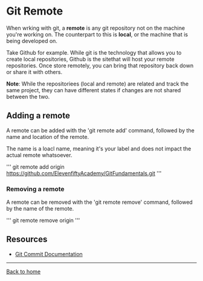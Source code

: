 # Git Remote

When wrking with git, a **remote** is any git repository not on the machine you're working on. The counterpart to this is **local**, or the machine that is being developed on. 

Take Github for example. While git is the technology that allows you to create local repositories, Github is the sitethat will host your remote repositories. Once store remotely, you can bring that repository back down or share it with others. 

**Note**: While the repositoriees (local and remote) are related and track the same project, they can have different states if changes are not shared between the two. 

## Adding a remote 

A remote can be added with the 'git remote add' command, followed by the name and location of the remote. 

The name is a loacl name, meaning it's your label and does not impact the actual remote whatsoever.

'''
git remote add origin https://github.com/ElevenfiftyAcademy/GitFundamentals.git
'''

### Removing a remote 

A remote can be removed with the 'git remote remove' command, followed by the name of the remote.

'''
git remote remove origin
'''
## Resources 

- [Git Commit Documentation](https://git-scm.com/git-commit)

---

[Back to home](../README.md)

